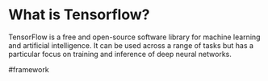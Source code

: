 # What is Tensorflow?

TensorFlow is a free and open-source software library for machine learning and artificial intelligence. It can be used across a range of tasks but has a particular focus on training and inference of deep neural networks.

#framework 